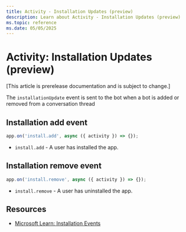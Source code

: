 ```yaml
---
title: Activity - Installation Updates (preview)
description: Learn about Activity - Installation Updates (preview)
ms.topic: reference
ms.date: 05/05/2025
---
```


# Activity: Installation Updates (preview)

[This article is prerelease documentation and is subject to change.]

The `installationUpdate` event is sent to the bot when a bot is added or removed from a conversation thread

## Installation add event

<!-- langtabs-start -->
```typescript
app.on('install.add', async ({ activity }) => {});
```
<!-- langtabs-end -->

- `install.add` - A user has installed the app.

## Installation remove event

<!-- langtabs-start -->
```typescript
app.on('install.remove', async ({ activity }) => {});
```
<!-- langtabs-end -->

- `install.remove` - A user has uninstalled the app.

## Resources

- [Microsoft Learn: Installation Events](https://learn.microsoft.com/en-us/microsoftteams/platform/bots/how-to/conversations/subscribe-to-conversation-events#installation-update-event)